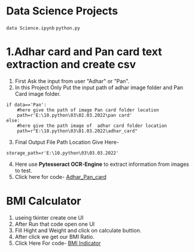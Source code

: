 # Data Science Projects

```data Science.ipynb```
```python.py```
# 1.Adhar card and Pan card text extraction and create csv
1. First Ask the input from user "Adhar" or "Pan".
2. In this Project Only Put the input path of adhar image folder and Pan Card image folder.
```
if data=='Pan':
    #here give the path of image Pan card folder location
    path=r'E:\10.python\03\02.03.2022\pan card'
else:
    #here give the path image of  adhar card folder location
    path=r"E:\10.python\03\01.03.2022\adhar_card" 
 ```
3. Final Output File Path Location Give Here-
```
storage_path=r'E:\10.python\03\03.03.2022'
```
4. Here use **Pytesseract OCR-Engine** to extract information from images to test.
5. Click here for code- [Adhar_Pan_card](Adhar_Pan_Project/Pan_Adhar_details.py)

# BMI Calculator
1. useing  tkinter create one UI
2. After Run that code open one UI
3. Fill Hight and Weight and click on calculate buttion.
4. After click we get our BMI Ratio.
5. Click Here For code-
[BMI Indicator](BMI_Indicator/bmi.py)

